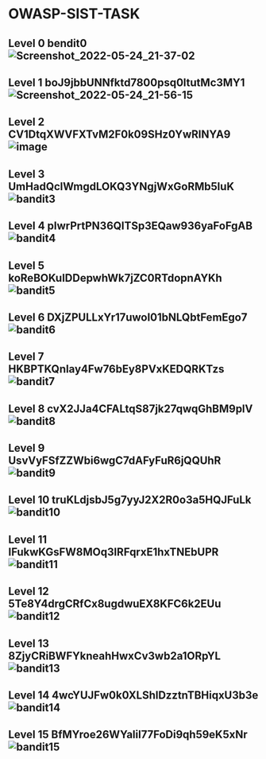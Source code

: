 # OWASP-SIST-TASK
 Level 0        bendit0                                                           ![Screenshot_2022-05-24_21-37-02](https://user-images.githubusercontent.com/106148528/170082034-3f23f141-f602-4dc9-b8b1-3c8e6cde709b.png) 
 ---
Level 1       boJ9jbbUNNfktd7800psq0ltutMc3MY1                ![Screenshot_2022-05-24_21-56-15](https://user-images.githubusercontent.com/106148528/170085744-2cf1dd97-abe2-47a8-b169-a10b540e82e1.png) 
---
Level 2       CV1DtqXWVFXTvM2F0k09SHz0YwRINYA9               ![image](https://user-images.githubusercontent.com/106148528/170086254-1e4d6ae0-64fa-4b95-9cf3-375b00ad7d85.png)
---
Level 3       UmHadQclWmgdLOKQ3YNgjWxGoRMb5luK              ![bandit3](https://user-images.githubusercontent.com/106148528/170086824-018d4e8f-3cb3-49c1-824d-27f3a22cf360.png)
---
Level 4       pIwrPrtPN36QITSp3EQaw936yaFoFgAB              ![bandit4](https://user-images.githubusercontent.com/106148528/170087347-8a518f96-45e2-4c0c-8eb0-93bde29fbad0.png)
---
Level 5       koReBOKuIDDepwhWk7jZC0RTdopnAYKh              ![bandit5](https://user-images.githubusercontent.com/106148528/170087905-f35a7ce3-d879-423c-b351-38e597e42241.png)
---
Level 6       DXjZPULLxYr17uwoI01bNLQbtFemEgo7              ![bandit6](https://user-images.githubusercontent.com/106148528/170088913-78729de6-26e9-4ee2-a2d8-6d7b1b948a7b.png)
---
Level 7       HKBPTKQnIay4Fw76bEy8PVxKEDQRKTzs              ![bandit7](https://user-images.githubusercontent.com/106148528/170089917-a5a22d34-7d5e-49cf-821c-69ab02c5899c.png)
---
Level 8       cvX2JJa4CFALtqS87jk27qwqGhBM9plV              ![bandit8](https://user-images.githubusercontent.com/106148528/170090642-b52fba0f-d5a1-4ce5-ad6f-7bee766aa5d2.png)
---
Level 9       UsvVyFSfZZWbi6wgC7dAFyFuR6jQQUhR              ![bandit9](https://user-images.githubusercontent.com/106148528/170091231-f343acb6-e5c5-4b40-b8ff-26689a97ca8c.png)
---
Level 10      truKLdjsbJ5g7yyJ2X2R0o3a5HQJFuLk              ![bandit10](https://user-images.githubusercontent.com/106148528/170091847-122fb0a5-0f9a-4df6-bf12-efed425bb85b.png) 
---
Level 11      IFukwKGsFW8MOq3IRFqrxE1hxTNEbUPR              ![bandit11](https://user-images.githubusercontent.com/106148528/170092372-2df9d6c2-d7d4-45db-8f4c-5483748690de.png)
---
Level 12      5Te8Y4drgCRfCx8ugdwuEX8KFC6k2EUu              ![bandit12](https://user-images.githubusercontent.com/106148528/170092888-5cf65e01-39ef-464f-bfce-605ebff6a72a.png)
---
Level 13      8ZjyCRiBWFYkneahHwxCv3wb2a1ORpYL              ![bandit13](https://user-images.githubusercontent.com/106148528/170095087-756539bd-92c5-4819-bdde-acb18fcd6619.png)
---
Level 14      4wcYUJFw0k0XLShlDzztnTBHiqxU3b3e              ![bandit14](https://user-images.githubusercontent.com/106148528/170097936-0cc3bd58-0d34-44f8-ada1-db2ffef0a140.png) 
---
Level 15      BfMYroe26WYalil77FoDi9qh59eK5xNr              ![bandit15](https://user-images.githubusercontent.com/106148528/170098487-a1d198ba-0838-40f8-9ead-c2e449833594.png)
---

